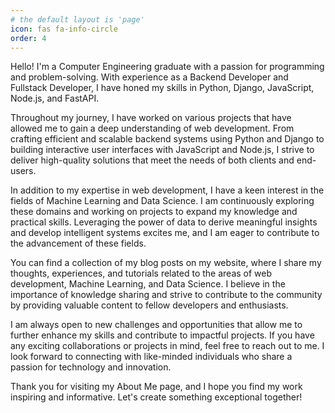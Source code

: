 ```yaml
---
# the default layout is 'page'
icon: fas fa-info-circle
order: 4
---
```


Hello! I'm a Computer Engineering graduate with a passion for programming and problem-solving. With experience as a Backend Developer and Fullstack Developer, I have honed my skills in Python, Django, JavaScript, Node.js, and FastAPI.

Throughout my journey, I have worked on various projects that have allowed me to gain a deep understanding of web development. From crafting efficient and scalable backend systems using Python and Django to building interactive user interfaces with JavaScript and Node.js, I strive to deliver high-quality solutions that meet the needs of both clients and end-users.

In addition to my expertise in web development, I have a keen interest in the fields of Machine Learning and Data Science. I am continuously exploring these domains and working on projects to expand my knowledge and practical skills. Leveraging the power of data to derive meaningful insights and develop intelligent systems excites me, and I am eager to contribute to the advancement of these fields.

You can find a collection of my blog posts on my website, where I share my thoughts, experiences, and tutorials related to the areas of web development, Machine Learning, and Data Science. I believe in the importance of knowledge sharing and strive to contribute to the community by providing valuable content to fellow developers and enthusiasts.

I am always open to new challenges and opportunities that allow me to further enhance my skills and contribute to impactful projects. If you have any exciting collaborations or projects in mind, feel free to reach out to me. I look forward to connecting with like-minded individuals who share a passion for technology and innovation.

Thank you for visiting my About Me page, and I hope you find my work inspiring and informative. Let's create something exceptional together!
